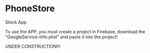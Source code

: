 # PhoneStore

Stock App

To use the APP, you must create a project in Firebase, download the "GoogleService-Info.plist" and paste it into the project!



UNDER CONSTRUCTION!!!
